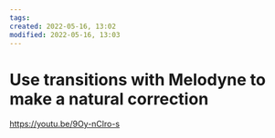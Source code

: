 ```yaml
---
tags: 
created: 2022-05-16, 13:02
modified: 2022-05-16, 13:03
---
```


# Use transitions with Melodyne to make a natural correction
https://youtu.be/9Oy-nClro-s